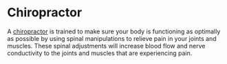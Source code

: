 # Chiropractor
A [chiropractor](http://chiroappnow.com/) is trained to make sure your body is functioning as optimally as possible by using spinal manipulations to relieve pain in your joints and muscles. These spinal adjustments will increase blood flow and nerve conductivity to the joints and muscles that are experiencing pain.
